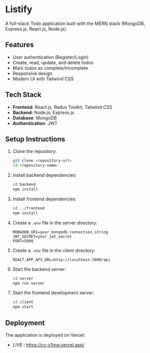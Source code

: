 # Listify

A full-stack Todo application built with the MERN stack (MongoDB, Express.js, React.js, Node.js).

## Features

- User authentication (Register/Login)
- Create, read, update, and delete todos
- Mark todos as complete/incomplete
- Responsive design
- Modern UI with Tailwind CSS

## Tech Stack

- **Frontend**: React.js, Redux Toolkit, Tailwind CSS
- **Backend**: Node.js, Express.js
- **Database**: MongoDB
- **Authentication**: JWT


## Setup Instructions

1. Clone the repository:
   ```bash
   git clone <repository-url>
   cd <repository-name>
   ```

2. Install backend dependencies:
   ```bash
   cd backend
   npm install
   ```

3. Install frontend dependencies:
   ```bash
   cd ../frontend
   npm install
   ```

4. Create a `.env` file in the server directory:
   ```
   MONGODB_URI=your_mongodb_connection_string
   JWT_SECRET=your_jwt_secret
   PORT=5000
   ```

5. Create a `.env` file in the client directory:
   ```
   REACT_APP_API_URL=http://localhost:5000/api
   ```

6. Start the backend server:
   ```bash
   cd server
   npm run server
   ```

7. Start the frontend development server:
   ```bash
   cd client
   npm start
   ```

## Deployment

The application is deployed on Vercel:
- LIVE : https://cc-x1mw.vercel.app/
 
